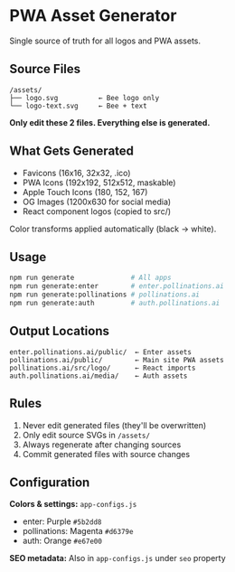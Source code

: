 # PWA Asset Generator

Single source of truth for all logos and PWA assets.

## Source Files

```
/assets/
├── logo.svg          ← Bee logo only
└── logo-text.svg     ← Bee + text
```

**Only edit these 2 files. Everything else is generated.**

## What Gets Generated

- Favicons (16x16, 32x32, .ico)
- PWA Icons (192x192, 512x512, maskable)
- Apple Touch Icons (180, 152, 167)
- OG Images (1200x630 for social media)
- React component logos (copied to src/)

Color transforms applied automatically (black → white).

## Usage

```bash
npm run generate              # All apps
npm run generate:enter        # enter.pollinations.ai
npm run generate:pollinations # pollinations.ai
npm run generate:auth         # auth.pollinations.ai
```

## Output Locations

```
enter.pollinations.ai/public/  ← Enter assets
pollinations.ai/public/        ← Main site PWA assets
pollinations.ai/src/logo/      ← React imports
auth.pollinations.ai/media/    ← Auth assets
```

## Rules

1. Never edit generated files (they'll be overwritten)
2. Only edit source SVGs in `/assets/`
3. Always regenerate after changing sources
4. Commit generated files with source changes

## Configuration

**Colors & settings:** `app-configs.js`
- enter: Purple `#5b2dd8`
- pollinations: Magenta `#d6379e`
- auth: Orange `#e67e00`

**SEO metadata:** Also in `app-configs.js` under `seo` property
